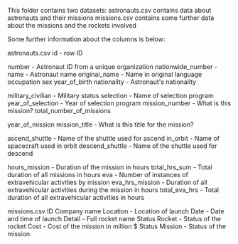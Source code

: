 This folder contains two datasets: 
astronauts.csv contains data about astronauts and their missions
missions.csv contains some further data about the missions and the rockets involved

Some further information about the columns is below:

astronauts.csv
 id - row ID

 number - Astronaut ID from a unique organization
 nationwide_number - 
 name - Astronaut name
 original_name - Name in original language
 occupation
 sex 
 year_of_birth 
 nationality - Astronaut's nationality
 
 military_civilian - Military status
 selection - Name of selection program
 year_of_selection - Year of selection program
 mission_number - What is this mission?
 total_number_of_missions 

 year_of_mission
 mission_title - What is this title for the mission?

 ascend_shuttle - Name of the shuttle used for ascend
 in_orbit - Name of spacecraft used in orbit
 descend_shuttle - Name of the shuttle used for descend
 
 hours_mission - Duration of the mission in hours
 total_hrs_sum - Total duration of all missions in hours
 eva - Number of instances of extravehicular activities by mission
 eva_hrs_mission - Duration of all extravehicular activities during the mission in hours
 total_eva_hrs - Total duration of all extravehicular activities in hours


missions.csv
 ID
 Company name
 Location - Location of launch
 Date - Date and time of launch
 Detail - Full rocket name
 Status Rocket - Status of the rocket
 Cost - Cost of the mission in million $
 Status Mission - Status of the mission
